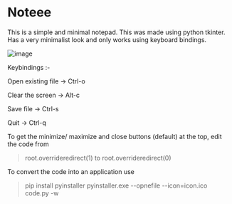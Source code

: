 # Noteee
This is a simple and minimal notepad. This was made using python tkinter. Has a very minimalist look and only works using keyboard bindings.


![image](https://user-images.githubusercontent.com/72241424/211765192-de1297c7-8355-4fd9-a415-50b4da886268.png)


Keybindings :-

Open existing file -> Ctrl-o

Clear the screen -> Alt-c

Save file -> Ctrl-s  

Quit -> Ctrl-q


To get the minimize/ maximize and close buttons (default) at the top, edit the code from
> root.overrideredirect(1)
to
> root.overrideredirect(0)


To convert the code into an application use
>pip install pyinstaller
>pyinstaller.exe --opnefile --icon=icon.ico code.py -w
